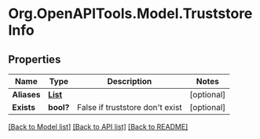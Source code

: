 # Org.OpenAPITools.Model.TruststoreInfo
## Properties

Name | Type | Description | Notes
------------ | ------------- | ------------- | -------------
**Aliases** | [**List<TruststoreItems>**](TruststoreItems.md) |  | [optional] 
**Exists** | **bool?** | False if truststore don&#39;t exist | [optional] 

[[Back to Model list]](../README.md#documentation-for-models) [[Back to API list]](../README.md#documentation-for-api-endpoints) [[Back to README]](../README.md)

